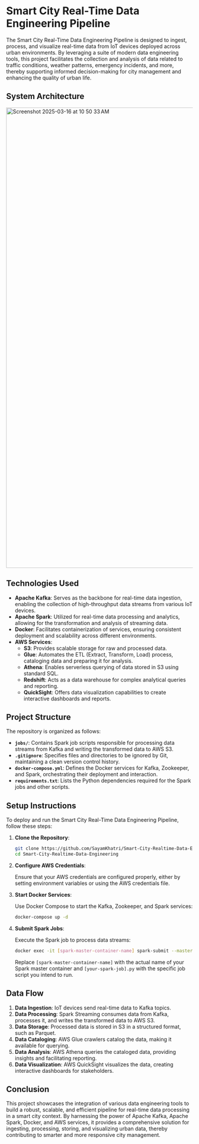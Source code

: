 # Smart City Real-Time Data Engineering Pipeline

The Smart City Real-Time Data Engineering Pipeline is designed to ingest, process, and visualize real-time data from IoT devices deployed across urban environments. By leveraging a suite of modern data engineering tools, this project facilitates the collection and analysis of data related to traffic conditions, weather patterns, emergency incidents, and more, thereby supporting informed decision-making for city management and enhancing the quality of urban life.

## System Architecture

<img width="1242" alt="Screenshot 2025-03-16 at 10 50 33 AM" src="https://github.com/user-attachments/assets/9820dd33-8529-4d7c-b78a-9f2645f0fd25" />


## Technologies Used

- **Apache Kafka**: Serves as the backbone for real-time data ingestion, enabling the collection of high-throughput data streams from various IoT devices.
- **Apache Spark**: Utilized for real-time data processing and analytics, allowing for the transformation and analysis of streaming data.
- **Docker**: Facilitates containerization of services, ensuring consistent deployment and scalability across different environments.
- **AWS Services**:
  - **S3**: Provides scalable storage for raw and processed data.
  - **Glue**: Automates the ETL (Extract, Transform, Load) process, cataloging data and preparing it for analysis.
  - **Athena**: Enables serverless querying of data stored in S3 using standard SQL.
  - **Redshift**: Acts as a data warehouse for complex analytical queries and reporting.
  - **QuickSight**: Offers data visualization capabilities to create interactive dashboards and reports.

## Project Structure

The repository is organized as follows:

- **`jobs/`**: Contains Spark job scripts responsible for processing data streams from Kafka and writing the transformed data to AWS S3.
- **`.gitignore`**: Specifies files and directories to be ignored by Git, maintaining a clean version control history.
- **`docker-compose.yml`**: Defines the Docker services for Kafka, Zookeeper, and Spark, orchestrating their deployment and interaction.
- **`requirements.txt`**: Lists the Python dependencies required for the Spark jobs and other scripts.

## Setup Instructions

To deploy and run the Smart City Real-Time Data Engineering Pipeline, follow these steps:

1. **Clone the Repository**:

   ```bash
   git clone https://github.com/SayamKhatri/Smart-City-Realtime-Data-Engineering.git
   cd Smart-City-Realtime-Data-Engineering
   ```

2. **Configure AWS Credentials**:

   Ensure that your AWS credentials are configured properly, either by setting environment variables or using the AWS credentials file.

3. **Start Docker Services**:

   Use Docker Compose to start the Kafka, Zookeeper, and Spark services:

   ```bash
   docker-compose up -d
   ```

4. **Submit Spark Jobs**:

   Execute the Spark job to process data streams:

   ```bash
   docker exec -it [spark-master-container-name] spark-submit --master spark://spark-master:7077 jobs/[your-spark-job].py
   ```

   Replace `[spark-master-container-name]` with the actual name of your Spark master container and `[your-spark-job].py` with the specific job script you intend to run.


## Data Flow

1. **Data Ingestion**: IoT devices send real-time data to Kafka topics.
2. **Data Processing**: Spark Streaming consumes data from Kafka, processes it, and writes the transformed data to AWS S3.
3. **Data Storage**: Processed data is stored in S3 in a structured format, such as Parquet.
4. **Data Cataloging**: AWS Glue crawlers catalog the data, making it available for querying.
5. **Data Analysis**: AWS Athena queries the cataloged data, providing insights and facilitating reporting.
6. **Data Visualization**: AWS QuickSight visualizes the data, creating interactive dashboards for stakeholders.

## Conclusion

This project showcases the integration of various data engineering tools to build a robust, scalable, and efficient pipeline for real-time data processing in a smart city context. By harnessing the power of Apache Kafka, Apache Spark, Docker, and AWS services, it provides a comprehensive solution for ingesting, processing, storing, and visualizing urban data, thereby contributing to smarter and more responsive city management. 
